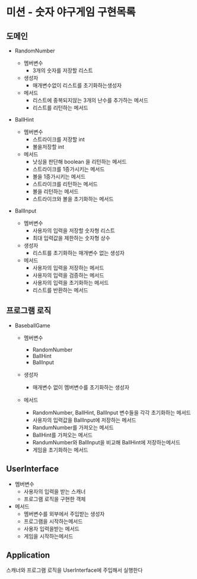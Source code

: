 # 미션 - 숫자 야구게임 구현목록

## 도메인

- RandomNumber
    - 멤버변수
        - 3개의 숫자를 저장할 리스트
    - 생성자
        - 매개변수없이 리스트를 초기화하는생성자
    - 메서드
        - 리스트에 중복되지않는 3개의 난수를 추가하는 메서드
        - 리스트를 리턴하는 메서드

- BallHint
    - 멤버변수
        - 스트라이크를 저장할 int
        - 볼을저장할 int
    - 메서드
        - 낫싱을 판단해 boolean 을 리턴하는 메서드
        - 스트라이크를 1증가시키는 메서드
        - 볼을 1증가시키는 메서드
        - 스트라이크를 리턴하는 메서드
        - 볼을 리턴하는 메서드
        - 스트라이크와 볼을 초기화하는 메서드

- BallInput
    - 멤버변수
        - 사용자의 입력을 저장할 숫자형 리스트
        - 최대 입력값을 제한하는 숫자형 상수
    - 생성자
        - 리스트를 초기화하는 매개변수 없는 생성자
    - 메서드
        - 사용자의 입력을 저장하는 메서드
        - 사용자의 입력을 검증하는 메서드
        - 사용자의 입력을 초기화하는 메서드
        - 리스트를 반환하는 메서드

## 프로그램 로직

- BaseballGame
    - 멤버변수
        - RandomNumber
        - BallHint
        - BallInput

    - 생성자
        - 매개변수 없이 멤버변수를 초기화하는 생성자

    - 메서드
        - RandomNumber, BallHint, BallInput 변수들을 각각 초기화하는 메서드
        - 사용자의 입력값을 BallInput에 저장하는 메서드
        - RandumNumber를 가져오는 메서드
        - BallHint를 가져오는 메서드
        - RandumNumber와 BallInput을 비교해 BallHint에 저장하는메서드
        - 게임을 초기화하는 메서드

## UserInterface

- 멤버변수
    - 사용자의 입력을 받는 스캐너
    - 프로그램 로직을 구현한 객체
- 메서드
    - 멤버변수를 외부에서 주입받는 생성자
    - 프로그램을 시작하는메서드
    - 사용자 입력을받는 메서드
    - 게임을 시작하는메서드

## Application

스캐너와 프로그램 로직을
UserInterface에 주입해서 실행한다